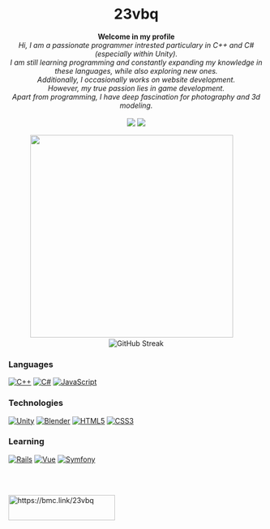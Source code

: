 <h1 align="center">23vbq</h1>
<p align="center">
  <b>Welcome in my profile</b><br>
  <i>Hi, I am a passionate programmer intrested particulary in C++ and C# (especially within Unity).<br> I am still learning programming and constantly expanding my knowledge in these languages, while also exploring new ones.<br> Additionally, I occasionally works on website development.<br> However, my true passion lies in game development.<br> Apart from programming, I have deep fascination for photography and 3d modeling.</i><br><br>
  <a href="https://instagram.com/vbq_3d"><img src="https://img.shields.io/badge/Instagram-F28A8A?style=for-the-badge&logo=instagram&logoColor=white"/></a>
  <a href="https://leetcode.com/23vbq/"><img src="https://img.shields.io/badge/LeetCode-ffa116?style=for-the-badge&logo=leetcode&logoColor=white"/></a>
</p>

<p align="center">
  <img src="https://github-readme-stats.vercel.app/api?username=23vbq&theme=dracula&card_width=400" width="400px"/>
  &emsp;
  <img src="https://streak-stats.demolab.com?user=23vbq&theme=dracula&date_format=j%2Fn%5B%2FY%5D&card_width=400&card_height=185.7" alt="GitHub Streak" />
</p>

### Languages
[![C++](https://img.shields.io/badge/c++-black?style=for-the-badge&logo=cplusplus&logoColor=blue&color=19212c)](https://github.com/23vbq)
[![C#](https://img.shields.io/badge/csharp-black?style=for-the-badge&logo=csharp&logoColor=purple&color=19212c)](https://github.com/23vbq)
[![JavaScript](https://img.shields.io/badge/javascript-black?style=for-the-badge&logo=javascript&logoColor=gold&color=19212c)](https://github.com/23vbq)

### Technologies
[![Unity](https://img.shields.io/badge/Unity-black?style=for-the-badge&logo=unity&color=19212c)](https://github.com/23vbq)
[![Blender](https://img.shields.io/badge/blender-black?style=for-the-badge&logo=blender&color=19212c)](https://github.com/23vbq)
[![HTML5](https://img.shields.io/badge/html5-black?style=for-the-badge&logo=html5&color=19212c)](https://github.com/23vbq)
[![CSS3](https://img.shields.io/badge/css3-black?style=for-the-badge&logo=css3&logoColor=0096dc&color=19212c)](https://github.com/23vbq)

### Learning
[![Rails](https://img.shields.io/badge/Rails-black?style=for-the-badge&logo=rubyonrails&logoColor=D30001&color=19212c)](https://github.com/23vbq)
[![Vue](https://img.shields.io/badge/Vue-black?style=for-the-badge&logo=vuedotjs&logoColor=4FC08D&color=19212c)](https://github.com/23vbq)
[![Symfony](https://img.shields.io/badge/Symfony-black?style=for-the-badge&logo=symfony&logoColor=ffffff&color=19212c)](https://github.com/23vbq)

<br><br>
<p><a href="https://bmc.link/23vbq"> <img align="left" src="https://cdn.buymeacoffee.com/buttons/v2/default-yellow.png" height="50" width="210" alt="https://bmc.link/23vbq" /></a></p>
<!---
[![BuyMeACoffee](https://img.shields.io/badge/Buy_Me_A_Coffee-yellow?style=for-the-badge&logo=buymeacoffee&logoColor=2d2121)](https://www.buymeacoffee.com/23vbq)
[![Instagram](https://img.shields.io/badge/Instagram-F28A8A?style=for-the-badge&logo=instagram&logoColor=white)](https://instagram.com/vbq_3d)
--->
<!---
- 👋 Hi, I’m @23vbq
- 👀 I’m interested in programming, game development, linux community, cats, photography and 3d modeling
- 🌱 I’m currently learning c++, c# and Unity
- 📫 How to reach me:
  - vblackgp123@gmail.com
  - [u/Vblacqe](https://reddit.com/u/Vblacqe)
--->
<!---
23vbq/23vbq is a ✨ special ✨ repository because its `README.md` (this file) appears on your GitHub profile.
You can click the Preview link to take a look at your changes.

- 💞️ I’m looking to collaborate on ...
--->

